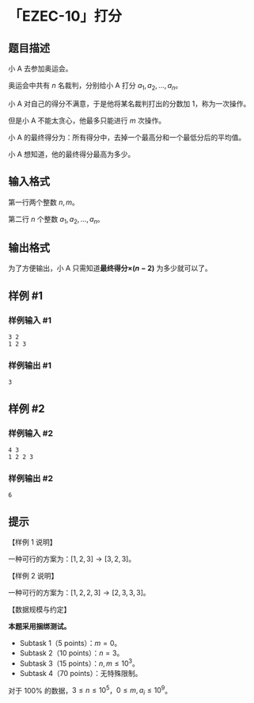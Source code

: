 # 「EZEC-10」打分

## 题目描述

小 A 去参加奥运会。

奥运会中共有 $n$ 名裁判，分别给小 A 打分 $a_1,a_2,\ldots,a_n$。

小 A 对自己的得分不满意，于是他将某名裁判打出的分数加 $1$，称为一次操作。

但是小 A 不能太贪心，他最多只能进行 $m$ 次操作。

小 A 的最终得分为：所有得分中，去掉一个最高分和一个最低分后的平均值。

小 A 想知道，他的最终得分最高为多少。

## 输入格式

第一行两个整数 $n,m$。

第二行 $n$ 个整数 $a_1,a_2,\ldots,a_n$。

## 输出格式

为了方便输出，小 A 只需知道**最终得分$\times (n-2)$** 为多少就可以了。

## 样例 #1

### 样例输入 #1
```
3 2
1 2 3
```

### 样例输出 #1

```
3
```

## 样例 #2

### 样例输入 #2
```
4 3
1 2 2 3
```

### 样例输出 #2

```
6
```

## 提示

【样例 $1$ 说明】

一种可行的方案为：$[1,2,3]\to [3,2,3]$。

【样例 $2$ 说明】

一种可行的方案为：$[1,2,2,3]\to [2,3,3,3]$。

【数据规模与约定】

**本题采用捆绑测试。**

- Subtask 1（5 points）：$m=0$。
- Subtask 2（10 points）：$n=3$。
- Subtask 3（15 points）：$n,m\le 10^3$。
- Subtask 4（70 points）：无特殊限制。

对于 $100\%$ 的数据，$3\le n\le 10^5$，$0\le m,a_i\le 10^9$。

